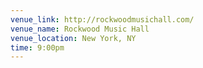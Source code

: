 ```yaml
---
venue_link: http://rockwoodmusichall.com/
venue_name: Rockwood Music Hall
venue_location: New York, NY
time: 9:00pm
---
```


